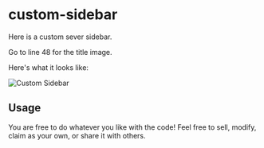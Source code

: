 # custom-sidebar
Here is a custom sever sidebar.

Go to line 48 for the title image.

Here's what it looks like:

![Custom Sidebar](https://raw.githubusercontent.com/defowler2005/defowler2005/main/custom_sidebar.png)

## Usage

You are free to do whatever you like with the code! Feel free to sell, modify, claim as your own, or share it with others.
